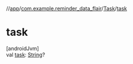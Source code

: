 //[app](../../../index.md)/[com.example.reminder_data_flair](../index.md)/[Task](index.md)/[task](task.md)

# task

[androidJvm]\
val [task](task.md): [String](https://kotlinlang.org/api/latest/jvm/stdlib/kotlin/-string/index.html)?
